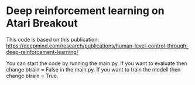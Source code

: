 # Deep reinforcement learning on Atari Breakout

This code is based on this publication: https://deepmind.com/research/publications/human-level-control-through-deep-reinforcement-learning/

You can start the code by running the main.py.
If you want to evaluate then change btrain = False in the main.py.
If you want to train the modell then change btrain = True.
